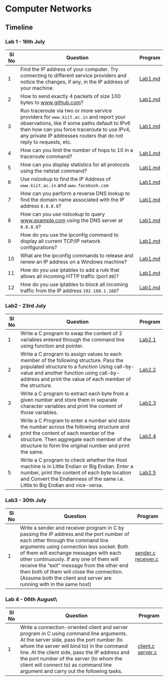 # Computer Networks

## Timeline

### Lab 1 - 16th July

| Sl No | Question                                                                                                                                                                                                                                                   | Program              |
| ----- | ---------------------------------------------------------------------------------------------------------------------------------------------------------------------------------------------------------------------------------------------------------- | -------------------- |
| 1     | Find the IP address of your computer. Try connecting to different service providers and notice the changes, if any, in the IP address of your machine.                                                                                                     | [Lab1.md](./Lab1.md) |
| 2     | How to send exactly 4 packets of size 100 bytes to www.github.com?                                                                                                                                                                                         | [Lab1.md](./Lab1.md) |
| 3     | Run traceroute via two or more service providers for `www.kiit.ac.in` and report your observations, like if some paths default to IPv6 then how can you force traceroute to use IPv4, any private IP addresses routers that do not reply to requests, etc. | [Lab1.md](./Lab1.md) |
| 4     | How can you limit the number of hops to 10 in a traceroute command?                                                                                                                                                                                        | [Lab1.md](./Lab1.md) |
| 5     | How can you display statistics for all protocols using the netstat command?                                                                                                                                                                                | [Lab1.md](./Lab1.md) |
| 6     | Use nslookup to find the IP Address of `www.kiit.ac.in` and `www.facebook.com`                                                                                                                                                                             | [Lab1.md](./Lab1.md) |
| 7     | How can you perform a reverse DNS lookup to find the domain name associated with the IP address `8.8.8.8`?                                                                                                                                                 | [Lab1.md](./Lab1.md) |
| 8     | How can you use nslookup to query www.example.com using the DNS server at `8.8.8.8`?                                                                                                                                                                       | [Lab1.md](./Lab1.md) |
| 9     | How do you use the ipconfig command to display all current TCP/IP network configurations?                                                                                                                                                                  | [Lab1.md](./Lab1.md) |
| 10    | What are the ipconfig commands to release and renew an IP address on a Windows machine?                                                                                                                                                                    | [Lab1.md](./Lab1.md) |
| 11    | How do you use iptables to add a rule that allows all incoming HTTP traffic (port `80`)?                                                                                                                                                                   | [Lab1.md](./Lab1.md) |
| 12    | How do you use iptables to block all incoming traffic from the IP address `192.168.1.100`?                                                                                                                                                                 | [Lab1.md](./Lab1.md) |

### Lab2 - 23rd July

| Sl No | Question                                                                                                                                                                                                                                     | Program                    |
| ----- | -------------------------------------------------------------------------------------------------------------------------------------------------------------------------------------------------------------------------------------------- | -------------------------- |
| 1     | Write a C program to swap the content of 2 variables entered through the command line using function and pointer.                                                                                                                            | [Lab2.1](./Lab2/lab-2.1.c) |
| 2     | Write a C program to assign values to each member of the following structure. Pass the populated structure to a function Using call-by-value and another function using call-by-address and print the value of each member of the structure. | [Lab2.2](./Lab2/lab-2.2.c) |
| 3     | Write a C program to extract each byte from a given number and store them in separate character variables and print the content of those variables.                                                                                          | [Lab2.3](./Lab2/lab-2.3.c) |
| 4     | Write a C Program to enter a number and store the number across the following structure and print the content of each member of the structure. Then aggregate each member of the structure to form the original number and print the same.   | [Lab2.4](./Lab2/lab-2.4.c) |
| 5     | Write a C program to check whether the Host machine is in Little Endian or Big Endian. Enter a number, print the content of each byte location and Convert the Endianness of the same i.e. Little to Big Endian and vice-versa.              | [Lab2.5](./Lab2/lab-2.5.c) |

### Lab3 - 30th July

| Sl No | Question                                                                                                                                                                                                                                                                                                                                                                                                                         | Program                                                     |
| ----- | -------------------------------------------------------------------------------------------------------------------------------------------------------------------------------------------------------------------------------------------------------------------------------------------------------------------------------------------------------------------------------------------------------------------------------- | ----------------------------------------------------------- |
| 1     | Write a sender and receiver program in C by passing the IP address and the port number of each other through the command line arguments using connection less socket. Both of them will exchange messages with each other continuously. If any one of them will receive the “exit” message from the other end then both of them will close the connection. (Assume both the client and server are running with in the same host) | [sender.c](./Lab3/sender.c) [receiver.c](./Lab3/receiver.c) |

### Lab 4 - 06th August\

| Sl No | Question                                                                                                                                                                                                                                                                                                                                                            | Program                                                 |
| ----- | ------------------------------------------------------------------------------------------------------------------------------------------------------------------------------------------------------------------------------------------------------------------------------------------------------------------------------------------------------------------- | ------------------------------------------------------- |
| 1     | Write a connection-oriented client and server program in C using command line arguments. At the server side, pass the port number (to whom the server will bind to) in the command line. At the client side, pass the IP address and the port number of the server (to whom the client will connect to) as command line argument and carry out the following tasks. | [client.c](./Lab4/client.c) [server.c](./Lab4/server.c) |
